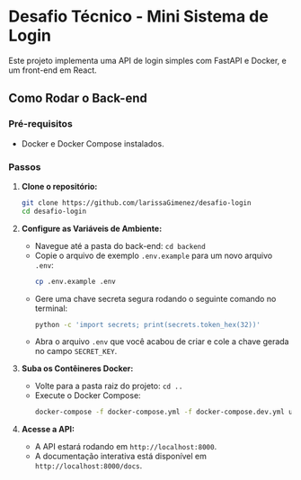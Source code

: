 # Desafio Técnico - Mini Sistema de Login

Este projeto implementa uma API de login simples com FastAPI e Docker, e um front-end em React.

## Como Rodar o Back-end

### Pré-requisitos
* Docker e Docker Compose instalados.

### Passos

1.  **Clone o repositório:**
    ```bash
    git clone https://github.com/larissaGimenez/desafio-login
    cd desafio-login
    ```

2.  **Configure as Variáveis de Ambiente:**
    * Navegue até a pasta do back-end: `cd backend`
    * Copie o arquivo de exemplo `.env.example` para um novo arquivo `.env`:
        ```bash
        cp .env.example .env
        ```
    * Gere uma chave secreta segura rodando o seguinte comando no terminal:
        ```bash
        python -c 'import secrets; print(secrets.token_hex(32))'
        ```
    * Abra o arquivo `.env` que você acabou de criar e cole a chave gerada no campo `SECRET_KEY`.

3.  **Suba os Contêineres Docker:**
    * Volte para a pasta raiz do projeto: `cd ..`
    * Execute o Docker Compose:
        ```bash
        docker-compose -f docker-compose.yml -f docker-compose.dev.yml up --build
        ```

4.  **Acesse a API:**
    * A API estará rodando em `http://localhost:8000`.
    * A documentação interativa está disponível em `http://localhost:8000/docs`.